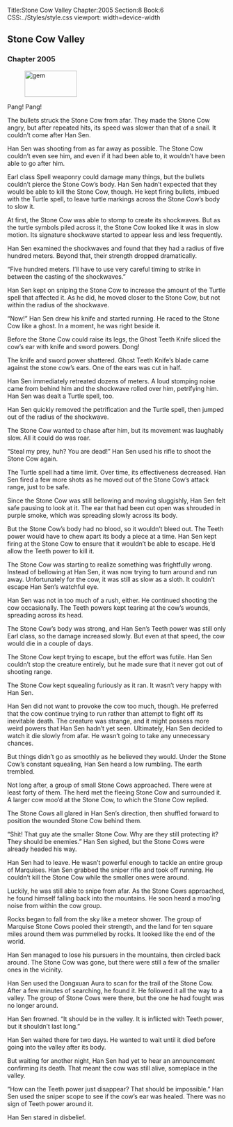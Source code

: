 Title:Stone Cow Valley 
Chapter:2005 
Section:8 
Book:6 
CSS:../Styles/style.css 
viewport: width=device-width
  
## Stone Cow Valley
### Chapter 2005 
<figure>
	<img src="../Images/gem.gif" alt="gem" id="gem" width="120" height="60" />
</figure>
  

  
  Pang! Pang!

The bullets struck the Stone Cow from afar. They made the Stone Cow angry, but after repeated hits, its speed was slower than that of a snail. It couldn’t come after Han Sen.

Han Sen was shooting from as far away as possible. The Stone Cow couldn’t even see him, and even if it had been able to, it wouldn’t have been able to go after him.

Earl class Spell weaponry could damage many things, but the bullets couldn’t pierce the Stone Cow’s body. Han Sen hadn’t expected that they would be able to kill the Stone Cow, though. He kept firing bullets, imbued with the Turtle spell, to leave turtle markings across the Stone Cow’s body to slow it.

At first, the Stone Cow was able to stomp to create its shockwaves. But as the turtle symbols piled across it, the Stone Cow looked like it was in slow motion. Its signature shockwave started to appear less and less frequently.

Han Sen examined the shockwaves and found that they had a radius of five hundred meters. Beyond that, their strength dropped dramatically.

“Five hundred meters. I’ll have to use very careful timing to strike in between the casting of the shockwaves.”

Han Sen kept on sniping the Stone Cow to increase the amount of the Turtle spell that affected it. As he did, he moved closer to the Stone Cow, but not within the radius of the shockwave.

“Now!” Han Sen drew his knife and started running. He raced to the Stone Cow like a ghost. In a moment, he was right beside it.

Before the Stone Cow could raise its legs, the Ghost Teeth Knife sliced the cow’s ear with knife and sword powers. Dong!

The knife and sword power shattered. Ghost Teeth Knife’s blade came against the stone cow’s ears. One of the ears was cut in half.

Han Sen immediately retreated dozens of meters. A loud stomping noise came from behind him and the shockwave rolled over him, petrifying him. Han Sen was dealt a Turtle spell, too.

Han Sen quickly removed the petrification and the Turtle spell, then jumped out of the radius of the shockwave.

The Stone Cow wanted to chase after him, but its movement was laughably slow. All it could do was roar.

“Steal my prey, huh? You are dead!” Han Sen used his rifle to shoot the Stone Cow again.

The Turtle spell had a time limit. Over time, its effectiveness decreased. Han Sen fired a few more shots as he moved out of the Stone Cow’s attack range, just to be safe.

Since the Stone Cow was still bellowing and moving sluggishly, Han Sen felt safe pausing to look at it. The ear that had been cut open was shrouded in purple smoke, which was spreading slowly across its body.

But the Stone Cow’s body had no blood, so it wouldn’t bleed out. The Teeth power would have to chew apart its body a piece at a time. Han Sen kept firing at the Stone Cow to ensure that it wouldn’t be able to escape. He’d allow the Teeth power to kill it.

The Stone Cow was starting to realize something was frightfully wrong. Instead of bellowing at Han Sen, it was now trying to turn around and run away. Unfortunately for the cow, it was still as slow as a sloth. It couldn’t escape Han Sen’s watchful eye.

Han Sen was not in too much of a rush, either. He continued shooting the cow occasionally. The Teeth powers kept tearing at the cow’s wounds, spreading across its head.

The Stone Cow’s body was strong, and Han Sen’s Teeth power was still only Earl class, so the damage increased slowly. But even at that speed, the cow would die in a couple of days.

The Stone Cow kept trying to escape, but the effort was futile. Han Sen couldn’t stop the creature entirely, but he made sure that it never got out of shooting range.

The Stone Cow kept squealing furiously as it ran. It wasn’t very happy with Han Sen.

Han Sen did not want to provoke the cow too much, though. He preferred that the cow continue trying to run rather than attempt to fight off its inevitable death. The creature was strange, and it might possess more weird powers that Han Sen hadn’t yet seen. Ultimately, Han Sen decided to watch it die slowly from afar. He wasn’t going to take any unnecessary chances.

But things didn’t go as smoothly as he believed they would. Under the Stone Cow’s constant squealing, Han Sen heard a low rumbling. The earth trembled.

Not long after, a group of small Stone Cows approached. There were at least forty of them. The herd met the fleeing Stone Cow and surrounded it. A larger cow moo’d at the Stone Cow, to which the Stone Cow replied.

The Stone Cows all glared in Han Sen’s direction, then shuffled forward to position the wounded Stone Cow behind them.

“Shit! That guy ate the smaller Stone Cow. Why are they still protecting it? They should be enemies.” Han Sen sighed, but the Stone Cows were already headed his way.

Han Sen had to leave. He wasn’t powerful enough to tackle an entire group of Marquises. Han Sen grabbed the sniper rifle and took off running. He couldn’t kill the Stone Cow while the smaller ones were around.

Luckily, he was still able to snipe from afar. As the Stone Cows approached, he found himself falling back into the mountains. He soon heard a moo’ing noise from within the cow group.

Rocks began to fall from the sky like a meteor shower. The group of Marquise Stone Cows pooled their strength, and the land for ten square miles around them was pummelled by rocks. It looked like the end of the world.

Han Sen managed to lose his pursuers in the mountains, then circled back around. The Stone Cow was gone, but there were still a few of the smaller ones in the vicinity.

Han Sen used the Dongxuan Aura to scan for the trail of the Stone Cow. After a few minutes of searching, he found it. He followed it all the way to a valley. The group of Stone Cows were there, but the one he had fought was no longer around.

Han Sen frowned. “It should be in the valley. It is inflicted with Teeth power, but it shouldn’t last long.”

Han Sen waited there for two days. He wanted to wait until it died before going into the valley after its body.

But waiting for another night, Han Sen had yet to hear an announcement confirming its death. That meant the cow was still alive, someplace in the valley.

“How can the Teeth power just disappear? That should be impossible.” Han Sen used the sniper scope to see if the cow’s ear was healed. There was no sign of Teeth power around it.

Han Sen stared in disbelief.

